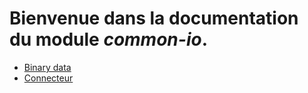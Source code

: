 # Bienvenue dans la documentation du module *common-io*.


 * [Binary data](./md/binarydata.md)
 * [Connecteur](./md/connector.md)